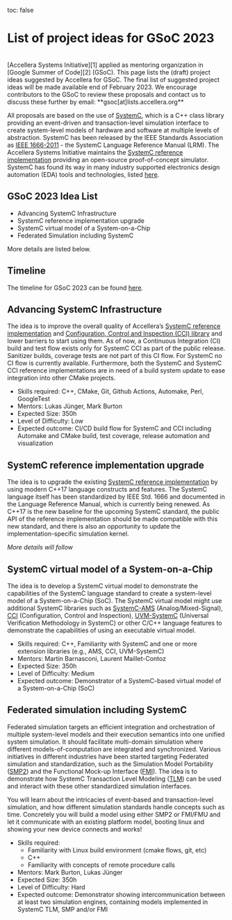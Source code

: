 toc: false
# List of project ideas for GSoC 2023
<br>
[Accellera Systems Initiative][1] applied as mentoring organization in [Google Summer of Code][2] (GSoC). This page lists the (draft) project ideas suggested by Accellera for GSoC. The final list of suggested project ideas will be made available end of February 2023.  We encourage contributors to the GSoC to review these proposals and contact us to discuss these further by email: **gsoc[at]lists.accellera.org** 

All proposals are based on the use of [SystemC][3], which is a C++ class library providing an event-driven and transaction-level simulation interface to create system-level models of hardware and software at multiple levels of abstraction. SystemC has been released by the IEEE Standards Association as [IEEE 1666-2011][4] - the SystemC Language Reference Manual (LRM). The Accellera Systems Initiative maintains the [SystemC reference implementation][5] providing an open-source proof-of-concept simulator. SystemC has found its way in many industry supported electronics design automation (EDA) tools and technologies, listed [here][12].

## GSoC 2023 Idea List

 * Advancing SystemC Infrastructure
 * SystemC reference implementation upgrade
 * SystemC virtual model of a System-on-a-Chip
 * Federated Simulation including SystemC

More details are listed below.

## Timeline

The timeline for GSoC 2023 can be found [here][14].

## Advancing SystemC Infrastructure

The idea is to improve the overall quality of Accellera’s [SystemC reference implementation][5] and [Configuration, Control and Inspection (CCI) library][13] and lower barriers to start using them. As of now, a Continuous Integration (CI) build and test flow exists only for SystemC CCI as part of the public release. Sanitizer builds, coverage tests are not part of this CI flow. For SystemC no CI flow is currently available. Furthermore, both the SystemC and SystemC CCI reference implementations are in need of a build system update to ease integration into other CMake projects.

  * Skills required: C++, CMake, Git, Github Actions, Automake, Perl, GoogleTest
  * Mentors: Lukas Jünger, Mark Burton
  * Expected Size: 350h
  * Level of Difficulty: Low
  * Expected outcome: CI/CD build flow for SystemC and CCI including Automake and CMake build, test coverage, release automation and visualization 

## SystemC reference implementation upgrade

The idea is to upgrade the existing [SystemC reference implementation][5] by using modern C++17 language constructs and features. The SystemC language itself has been standardized by IEEE Std. 1666 and documented in the Language Reference Manual, which is currently being renewed. As C++17 is the new baseline for the upcoming SystemC standard, the public API of the reference implementation should be made compatible with this new standard, and there is also an opportunity to update the implementation-specific simulation kernel.

*More details will follow*

## SystemC virtual model of a System-on-a-Chip

The idea is to develop a SystemC virtual model to demonstrate the capabilities of the SystemC language standard to create a system-level model of a System-on-a-Chip (SoC). The SystemC virtual model might use additional SystemC libraries such as [SystemC-AMS][6] (Analog/Mixed-Signal), [CCI][7] (Configuration, Control and Inspection), [UVM-SystemC][8] (Universal Verification Methodology in SystemC) or other C/C++ language features to demonstrate the capabilities of using an executable virtual model. 

  * Skills required: C++, Familiarity with SystemC and one or more extension libraries (e.g., AMS, CCI, UVM-SystemC)
  * Mentors: Martin Barnasconi, Laurent Maillet-Contoz
  * Expected Size: 350h
  * Level of Difficulty: Medium
  * Expected outcome: Demonstrator of a SystemC-based virtual model of a System-on-a-Chip (SoC)
  
## Federated simulation including SystemC 

Federated simulation targets an efficient integration and orchestration of multiple system-level models and their execution semantics into one unified system simulation. It should facilitate multi-domain simulation where different models-of-computation are integrated and synchronized. Various initiatives in different industries have been started targeting Federated simulation and standardization, such as the Simulation Model Portability ([SMP2][9]) and the Functional Mock-up Interface ([FMI][10]). The idea is to demonstrate how SystemC Transaction Level Modeling ([TLM][11]) can be used and interact with these other standardized simulation interfaces.

You will learn about the intricacies of event-based and transaction-level simulation, and how different simulation standards handle concepts such as time. Concretely you will build a model using either SMP2 or FMI/FMU and let it communicate with an existing platform model, booting linux and showing your new device connects and works!

  * Skills required:
    * Familiarity with Linux build environment (cmake flows, git, etc)
    * C++
    * Familiarity with concepts of remote procedure calls
  * Mentors: Mark Burton, Lukas Jünger
  * Expected Size: 350h
  * Level of Difficulty: Hard
  * Expected outcome: Demonstrator showing intercommunication between at least two simulation engines, containing models implemented in SystemC TLM, SMP and/or FMI


[1]: https://www.accellera.org/
[2]: https://summerofcode.withgoogle.com/
[3]: https://systemc.org/overview/systemc/
[4]: https://standards.ieee.org/ieee/1666/4814/
[5]: https://github.com/accellera-official/systemc
[6]: https://systemc.org/overview/systemc-ams/
[7]: https://systemc.org/overview/systemc-cci/
[8]: https://systemc.org/overview/systemc-verification/
[9]: https://ecss.nl/standard/ecss-e-st-40-07c-simulation-modelling-platform-2-march-2020/
[10]: https://fmi-standard.org/
[11]: https://systemc.org/overview/systemc-tlm/
[12]: https://systemc.org/resources/tools/
[13]: https://github.com/accellera-official/cci
[14]: https://developers.google.com/open-source/gsoc/timeline
